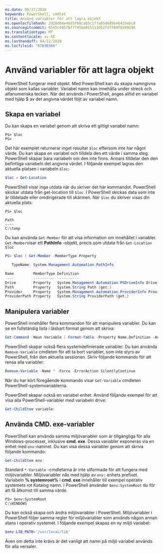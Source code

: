 ```yaml
---
ms.date: 08/27/2018
keywords: PowerShell, cmdlet
title: Använd variabler för att lagra objekt
ms.openlocfilehash: 2d20d84e48d3f68cab5c1ffa05d689b46415ebc8
ms.sourcegitcommit: 6545c60578f7745be015111052fd7769f8289296
ms.translationtype: MT
ms.contentlocale: sv-SE
ms.lasthandoff: 04/22/2020
ms.locfileid: "67030366"
---
```

# <a name="using-variables-to-store-objects"></a>Använd variabler för att lagra objekt

PowerShell fungerar med objekt. Med PowerShell kan du skapa namngivna objekt som kallas variabler.
Variabel namn kan innehålla under streck och alfanumeriska tecken. När det används i PowerShell, anges alltid en variabel med hjälp \$ av det angivna värdet följt av variabel namn.

## <a name="creating-a-variable"></a>Skapa en variabel

Du kan skapa en variabel genom att skriva ett giltigt variabel namn:

```
PS> $loc
PS>
```

Det här exemplet returnerar inget resultat `$loc` eftersom inte har något värde. Du kan skapa en variabel och tilldela den ett värde i samma steg. PowerShell skapar bara variabeln om den inte finns.
Annars tilldelar den den befintliga variabeln det angivna värdet. I följande exempel lagras den aktuella platsen i variabeln `$loc`:

```powershell
$loc = Get-Location
```

PowerShell visar inga utdata när du skriver det här kommandot. PowerShell skickar utdata från get-location till `$loc`. I PowerShell skickas data som inte är tilldelade eller omdirigerade till skärmen. När `$loc` du skriver visas din aktuella plats:

```
PS> $loc

Path
----
C:\temp
```

Du kan använda `Get-Member` för att visa information om innehållet i variabler. `Get-Member`visar ett **PathInfo** -objekt, precis som utdata från `Get-Location` `$loc`

```powershell
PS> $loc | Get-Member -MemberType Property

   TypeName: System.Management.Automation.PathInfo

Name         MemberType Definition
----         ---------- ----------
Drive        Property   System.Management.Automation.PSDriveInfo Drive {get;}
Path         Property   System.String Path {get;}
Provider     Property   System.Management.Automation.ProviderInfo Provider {...
ProviderPath Property   System.String ProviderPath {get;}
```

## <a name="manipulating-variables"></a>Manipulera variabler

PowerShell innehåller flera kommandon för att manipulera variabler. Du kan se en fullständig lista i läsbart format genom att skriva:

```powershell
Get-Command -Noun Variable | Format-Table -Property Name,Definition -AutoSize -Wrap
```

PowerShell skapar också flera systemdefinierade variabler. Du kan använda `Remove-Variable` cmdleten för att ta bort variabler, som inte styrs av PowerShell, från den aktuella sessionen. Skriv följande kommando för att rensa alla variabler:

```powershell
Remove-Variable -Name * -Force -ErrorAction SilentlyContinue
```

När du har kört föregående kommando visar `Get-Variable` cmdleten PowerShell-systemvariablerna.

PowerShell skapar också en variabel enhet. Använd följande exempel för att visa alla PowerShell-variabler med variabeln drive:

```powershell
Get-ChildItem variable:
```

## <a name="using-cmdexe-variables"></a>Använda CMD. exe-variabler

PowerShell kan använda samma miljövariabler som är tillgängliga för alla Windows-processer, inklusive **cmd. exe**. Dessa variabler exponeras via en enhet med `env:`namnet. Du kan visa dessa variabler genom att skriva följande kommando:

```powershell
Get-ChildItem env:
```

Standard `*-Variable` -cmdletarna är inte utformade för att fungera med miljövariabler. Miljövariabler nås med hjälp av `env:` enhets prefixet. Variabeln **% systemroot%** i **cmd. exe** innehåller till exempel operativ systemets rot Katalog namn. I PowerShell använder `$env:SystemRoot` du för att få åtkomst till samma värde.

```
PS> $env:SystemRoot
C:\WINDOWS
```

Du kan också skapa och ändra miljövariabler i PowerShell. Miljövariabler i PowerShell följer samma regler för miljövariabler som används någon annan stans i operativ systemet. I följande exempel skapas en ny miljö variabel:

```powershell
$env:LIB_PATH='/usr/local/lib'
```

Även om detta inte krävs är det vanligt att namn på miljö variabel används för alla versaler.
